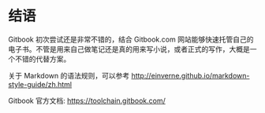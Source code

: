 # 结语

Gitbook 初次尝试还是非常不错的，结合 Gitbook.com 网站能够快速托管自己的电子书。不管是用来自己做笔记还是真的用来写小说，或者正式的写作，大概是一个不错的代替方案。

关于 Markdown 的语法规则，可以参考 <http://einverne.github.io/markdown-style-guide/zh.html>

Gitbook 官方文档: <https://toolchain.gitbook.com/>
